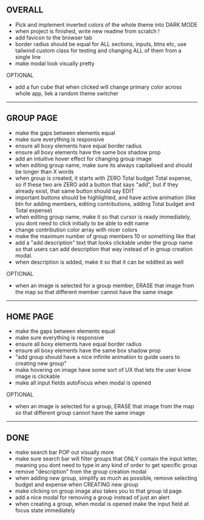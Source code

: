 ## OVERALL

- Pick and implement inverted colors of the whole theme into DARK MODE
- when project is finished, write new readme from scratch !
- add favicon to the browser tab
- border radius should be equal for ALL sections, inputs, btns etc, use tailwind custom class for testing and changing ALL of them from a single line
- make modal look visually pretty

OPTIONAL

- add a fun cube that when clicked will change primary color across whole app, liek a random theme switcher

---

## GROUP PAGE

- make the gaps between elements equal
- make sure everything is responsive
- ensure all boxy elements have equal border radius
- ensure all boxy elements have the same box shadow prop
- add an intuitive hover effect for changing group image
- when editing group name, make sure its always capitalised and should be longer than X words
- when group is created, it starts with ZERO Total budget Total expense, so if these two are ZERO add a button that says "add", but if they already exist, that same button should say EDIT
- important buttons should be highlighted, and have active animation (like btn for adding members, editing contributions, adding Total budget and Total expense)
- when editing group name, make it so that cursor is ready immediately, you dont need to click initially to be able to edit name
- change contribution color array with nicer colors
- make the maximum number of group members 10 or something like that
- add a "add description" text that looks clickable under the group name so that users can add description that way instead of in group creation modal.
- when description is added, make it so that it can be eddited as well

OPTIONAL

- when an image is selected for a group member, ERASE that image from the map so that different member cannot have the same image

---

## HOME PAGE

- make the gaps between elements equal
- make sure everything is responsive
- ensure all boxy elements have equal border radius
- ensure all boxy elements have the same box shadow prop
- "add group should have a nice infinite animation to guide users to creating new group"
- make hovering on image have some sort of UX that lets the user know image is clickable
- make all input fields autoFocus when modal is opened

OPTIONAL

- when an image is selected for a group, ERASE that image from the map so that different group cannot have the same image

---

## DONE

- make search bar POP out visually more
- make sure search bar will filter groups that ONLY contain the input letter, meaning you dont need to type in any kind of order to get specific group
- remove "description" from the group creation modal
- when adding new group, simplify as much as possible, remove selecting budget and expense when CREATING new group
- make clicking on group image also takes you to that group id page
- add a nice modal for removing a group instead of just an alert
- when creating a group, when modal is opened make the input field at focus state immediately
